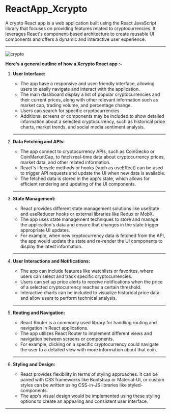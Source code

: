 # ReactApp_Xcrypto
A crypto React app is a web application built using the React JavaScript library that focuses on providing features related to cryptocurrencies. 
It leverages React's component-based architecture to create reusable UI components and offers a dynamic and interactive user experience.<hr>

![crypto](https://github.com/vaibhav4627/ReactApp_Xcrypto/assets/80257082/ecbd9e10-1e07-419b-ad94-4223300c37da)

**Here's a general outline of how a Xcrypto React app :-**
<ol>
  <li><b>User Interface:</b></li>
  <ul>
  <li>The app have a responsive and user-friendly interface, allowing users to easily navigate and interact with the application.</li>
  <li>The main dashboard display a list of popular cryptocurrencies and their current prices, along with other relevant information such as market cap, trading volume, and percentage change.</li>
  <li>Users can search for specific cryptocurrencies</li>
   <li>Additional screens or components may be included to show detailed information about a selected cryptocurrency, such as historical price charts, market trends, and social media sentiment analysis.</li> 

  </ul> <hr>
  <li><b>Data Fetching and APIs:</b></li>
  <ul>
  <li>The app connect to cryptocurrency APIs, such as CoinGecko or CoinMarketCap, to fetch real-time data about cryptocurrency prices, market data, and other related information.</li>
  <li>React's lifecycle methods or hooks (such as useEffect) can be used to trigger API requests and update the UI when new data is available.
</li>
  <li>The fetched data is stored in the app's state, which allows for efficient rendering and updating of the UI components.</li>
</ul><hr>
  <li><b>State Management:</b></li>
  <ul>
  <li>React provides different state management solutions like useState and useReducer hooks or external libraries like Redux or MobX.</li>
  <li>The app uses state management techniques to store and manage the application's data and ensure that changes in the state trigger appropriate UI updates.</li>
  <li>For example, when new cryptocurrency data is fetched from the API, the app would update the state and re-render the UI components to display the latest information.</li>
</ul><hr>
  <li><b>User Interactions and Notifications:</b></li>
  <ul>
  <li>The app can include features like watchlists or favorites, where users can select and track specific cryptocurrencies.</li>
  <li>Users can set up price alerts to receive notifications when the price of a selected cryptocurrency reaches a certain threshold.</li>
  <li>Interactive charts can be included to visualize historical price data and allow users to perform technical analysis.</li>
</ul><hr>
  <li><b>Routing and Navigation:</b></li>
  <ul>
  <li>React Router is a commonly used library for handling routing and navigation in React applications.</li>
  <li>The app utilizes React Router to implement different views and navigation between screens or components.</li>
  <li>For example, clicking on a specific cryptocurrency could navigate the user to a detailed view with more information about that coin.</li>
</ul><hr>
   <li><b>Styling and Design:</b></li>
  <ul>
  <li>React provides flexibility in terms of styling approaches. It can be paired with CSS frameworks like Bootstrap or Material-UI, or custom styles can be written using CSS-in-JS libraries like styled-components.</li>
  <li>The app's visual design would be implemented using these styling options to create an appealing and consistent user interface.</li>
 
</ul>
  <p></p>
</ol>
<hr>


